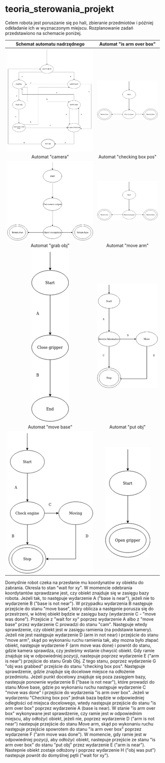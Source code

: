 # teoria_sterowania_projekt


Celem robota jest poruszanie się po hali, zbieranie przedmiotów i później odkładanie ich w wyznaczonym miejscu. Rozplanowanie zadań przedstawiono na schemacie poniżej. 


Schemat automatu nadrzędnego          | Automat "is arm over box"
:-------------------------:|:-------------------------:
![](docs/schemat.png)  |  ![](docs/arm_box)
Automat "camera"          | Automat "checking box pos"
![](docs/camera2)  |  ![](docs/check_base_pose)
Automat "grab obj"        | Automat "move arm"
![](docs/grab_obj)  |  ![](docs/move_arm.png)
Automat "move base"         |  Automat "put obj"
![](docs/move_base.png)  |  ![](docs/open_gripper)


Domyślnie robot czeka na przesłanie mu koordynatów xy obiektu do zabrania. Okresla to stan "wait for xy". W momencie odebrania koordytantów sprawdzane jest, czy obiekt znajduje się w zasięgu bazy robota. Jeżeli tak, to następuje wydarzenie A ("base is near"), jeżeli nie to wydarzenie B ("base is not near"). W przypadku wydarzenia B następuje przejście do stanu "move base", który oblicza a następnie porusza się do przestrzeni, w kótrej obiekt będzie w zasięgu bazy (wydarzenie C - "move was done").  Przejście z "wait for xy" poprzez wydarzenie A albo z "move base" przez wydarzenie C prowadzi do stanu "cam". Następuje wtedy sprawdzenie, czy obiekt jest w zasięgu ramienia (na podstawie kamery). Jeżeli nie jest następuje wydarzenie D (arm in not near) i przejście do stanu "move arm", skąd po wykonaniu ruchu ramienia tak, aby mozna było złapać obiekt, następuje wydarzenie F (arm move was done) i powrót do stanu, gdzie kamera sprawdza, czy jesteśmy wstanie chwycić obiekt. Gdy ramie znajduje się w odpowiedniej pozycji, nastepuje poprzez wydarzenie E ("arm is near") przejście do stanu Grab Obj. Z tego stanu, poprzez wydarzenie G "obj was grabbed" przejście do stanu "checking box pos". Następuje sprawdzenie, gdzie znajduje się docelowe miejsce na odłożenie przedmiotu. Jeżeli punkt docelowy znajduje się poza zasięgiem bazy, nastepuje ponownie wydarzenie B ("base is not near"), które prowadzi do stanu Move base, gdzie po wykonaniu ruchu następuje wydarzenie C "move was done" i przejście do wydarzenia "is arm over box". 
Jeżeli w wydarzeniu "Checking box pos" jednak baza będzie w odpowiedniej odległości od miejsca docelowego, wtedy następuje przejście do stanu "is arm over box" poprzez wydarzenie A (base is near). W stanie "is arm over box" wykonywane jest sprawdzenie, czy ramie jest w odpowiednim miejscu, aby odłożyć obiekt, jeżeli nie, poprzez wydarzenie D ("arm is not near") nastepuje przejście do stanu Move arm, skąd po wykonaniu ruchu następuje przejście spowrotem do stanu "is arm over box" poprzez wydarzenie F ("arm move was done"). W momencie, gdy ramie jest w odpowiedniej pozycji, aby odłożyć obiekt, nastepuje przejście ze stanu "is arm over box" do stanu "put obj" przez wydarzenie E ("arm is near"). Nastepnie obiekt zostaje odłożony i poprzez wydarzenie H ("obj was put") nastepuje powrót do domyślnej pętli ("wait for xy").

